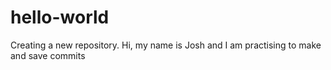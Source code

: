 # hello-world
Creating a new repository.
Hi, my name is Josh and I am practising to make and save commits
